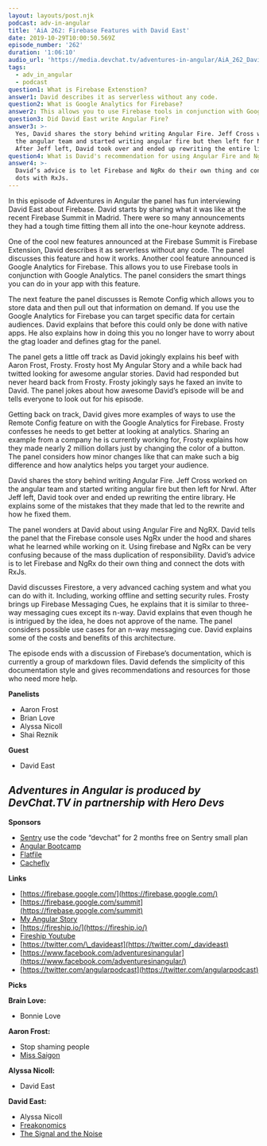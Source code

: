 ```yaml
---
layout: layouts/post.njk
podcast: adv-in-angular
title: 'AiA 262: Firebase Features with David East'
date: 2019-10-29T10:00:50.569Z
episode_number: '262'
duration: '1:06:10'
audio_url: 'https://media.devchat.tv/adventures-in-angular/AiA_262_David_East.mp3'
tags:
  - adv_in_angular
  - podcast
question1: What is Firebase Extenstion?
answer1: David describes it as serverless without any code.
question2: What is Google Analytics for Firebase?
answer2: This allows you to use Firebase tools in conjunction with Google Analytics.
question3: Did David East write Angular Fire?
answer3: >-
  Yes, David shares the story behind writing Angular Fire. Jeff Cross worked on
  the angular team and started writing angular fire but then left for Nrwl.
  After Jeff left, David took over and ended up rewriting the entire library.
question4: What is David's recommendation for using Angular Fire and NgRX?
answer4: >-
  David’s advice is to let Firebase and NgRx do their own thing and connect the
  dots with RxJs.
---
```

In this episode of Adventures in Angular the panel has fun interviewing David East about Firebase. David starts by sharing what it was like at the recent Firebase Summit in Madrid. There were so many announcements they had a tough time fitting them all into the one-hour keynote address. 

One of the cool new features announced at the Firebase Summit is Firebase Extension, David describes it as serverless without any code. The panel discusses this feature and how it works. Another cool feature announced is Google Analytics for Firebase. This allows you to use Firebase tools in conjunction with Google Analytics. The panel considers the smart things you can do in your app with this feature. 

The next feature the panel discusses is Remote Config which allows you to store data and then pull out that information on demand. If you use the Google Analytics for Firebase you can target specific data for certain audiences. David explains that before this could only be done with native apps. He also explains how in doing this you no longer have to worry about the gtag loader and defines gtag for the panel. 

The panel gets a little off track as David jokingly explains his beef with Aaron Frost, Frosty. Frosty host My Angular Story and a while back had twitted looking for awesome angular stories. David had responded but never heard back from Frosty. Frosty jokingly says he faxed an invite to David. The panel jokes about how awesome David’s episode will be and tells everyone to look out for his episode. 

Getting back on track, David gives more examples of ways to use the Remote Config feature on with the Google Analytics for Firebase. Frosty confesses he needs to get better at looking at analytics. Sharing an example from a company he is currently working for, Frosty explains how they made nearly 2 million dollars just by changing the color of a button. The panel considers how minor changes like that can make such a big difference and how analytics helps you target your audience. 

David shares the story behind writing Angular Fire. Jeff Cross worked on the angular team and started writing angular fire but then left for Nrwl. After Jeff left, David took over and ended up rewriting the entire library. He explains some of the mistakes that they made that led to the rewrite and how he fixed them. 

The panel wonders at David about using Angular Fire and NgRX. David tells the panel that the Firebase console uses NgRx under the hood and shares what he learned while working on it. Using firebase and NgRx can be very confusing because of the mass duplication of responsibility. David’s advice is to let Firebase and NgRx do their own thing and connect the dots with RxJs. 

David discusses Firestore, a very advanced caching system and what you can do with it. Including, working offline and setting security rules. Frosty brings up Firebase Messaging Cues, he explains that it is similar to three-way messaging cues except its n-way. David explains that even though he is intrigued by the idea, he does not approve of the name. The panel considers possible use cases for an n-way messaging cue. David explains some of the costs and benefits of this architecture. 

The episode ends with a discussion of Firebase’s documentation, which is currently a group of markdown files. David defends the simplicity of this documentation style and gives recommendations and resources for those who need more help. 

**Panelists**

- Aaron Frost
- Brian Love
- Alyssa Nicoll
- Shai Reznik

**Guest**

- David East

## _Adventures in Angular is produced by DevChat.TV in partnership with Hero Devs_

**Sponsors**

- [Sentry](http://sentry.io/) use the code “devchat” for 2 months free on Sentry small plan
- [Angular Bootcamp](https://angularbootcamp.com/)
- [Flatfile](https://try.flatfile.io/we-built-your-data-importer?utm_source=Devchat-TV-Podcast-Audio-October-2019-EP-3&amp;utm_medium=Podcast&amp;utm_campaign=Devchat-TV-Podcast-EP-3&amp;utm_term=Episode-3&amp;utm_content=Engineer)
- [Cachefly](https://www.cachefly.com/)

**Links**

- [https://firebase.google.com/](https://firebase.google.com/)
- [https://firebase.google.com/summit](https://firebase.google.com/summit)
- [My Angular Story](https://devchat.tv/my-angular-story/)
- [https://fireship.io/](https://fireship.io/)
- [Fireship Youtube](https://www.youtube.com/channel/UCsBjURrPoezykLs9EqgamOA)
- [https://twitter.com/\_davideast](https://twitter.com/_davideast)
- [https://www.facebook.com/adventuresinangular](https://www.facebook.com/adventuresinangular/)
- [https://twitter.com/angularpodcast](https://twitter.com/angularpodcast)

**Picks**

**Brain Love:**

- Bonnie Love

**Aaron Frost:**

- Stop shaming people
- [Miss Saigon](https://en.wikipedia.org/wiki/Miss_Saigon)

**Alyssa Nicoll:**

- David East

**David East:**

- Alyssa Nicoll
- [Freakonomics](http://freakonomics.com/archive/)
- [The Signal and the Noise](https://www.amazon.com/Signal-Noise-Many-Predictions-Fail-But/dp/159420411X/ref=asc_df_159420411X/?ie=UTF8&amp;qid=1548462018&amp;sr=8-1&amp;linkCode=ll1&amp;tag=devchattv-20&amp;linkId=f06bfe7482dca8bb751ed6d7cc86e2ab&amp;language=en_US)
